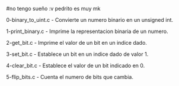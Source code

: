 #no tengo sueño :v pedrito es muy mk

0-binary_to_uint.c - Convierte un numero binario en un unsigned int.

1-print_binary.c -  Imprime la representacion binaria de un numero.

2-get_bit.c - Imprime el valor de un bit en un indice dado.

3-set_bit.c - Establece un bit en un indice dado de valor 1.

4-clear_bit.c - Establece el valor de un bit indicado en 0.

5-flip_bits.c - Cuenta el numero de bits que cambia.